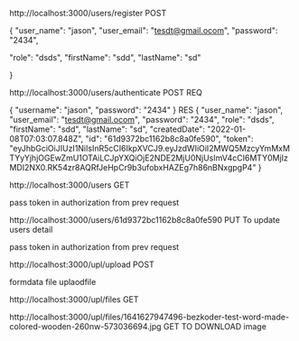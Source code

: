 






http://localhost:3000/users/register POST
 
{
    "user_name": "jason",
    "user_email": "tesdt@gmail.ocom",
  "password": "2434",

  "role": "dsds",
    "firstName": "sdd",
    "lastName": "sd"

}

http://localhost:3000/users/authenticate POST
REQ

{
    "username": "jason",
    "password": "2434"
}
RES
{
    "user_name": "jason",
    "user_email": "tesdt@gmail.ocom",
    "password": "2434",
    "role": "dsds",
    "firstName": "sdd",
    "lastName": "sd",
    "createdDate": "2022-01-08T07:03:07.848Z",
    "id": "61d9372bc1162b8c8a0fe590",
    "token": "eyJhbGciOiJIUzI1NiIsInR5cCI6IkpXVCJ9.eyJzdWIiOiI2MWQ5MzcyYmMxMTYyYjhjOGEwZmU1OTAiLCJpYXQiOjE2NDE2MjU0NjUsImV4cCI6MTY0MjIzMDI2NX0.RK54zr8AQRfJeHpCr9b3ufobxHAZEg7h86nBNxgpgP4"
}


http://localhost:3000/users  GET

pass token in authorization from prev request


http://localhost:3000/users/61d9372bc1162b8c8a0fe590  PUT  To update users detail

pass token in authorization from prev request


http://localhost:3000/upl/upload POST

formdata file  uplaodfile

http://localhost:3000/upl/files  GET

http://localhost:3000/upl/files/1641627947496-bezkoder-test-word-made-colored-wooden-260nw-573036694.jpg  GET TO DOWNLOAD image
